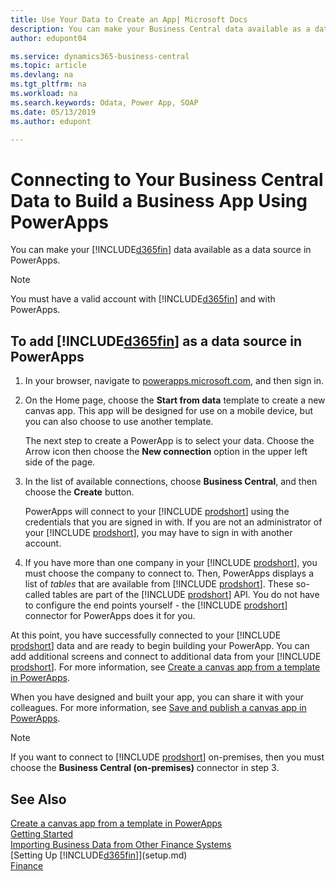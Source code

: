 ```yaml
---
title: Use Your Data to Create an App| Microsoft Docs
description: You can make your Business Central data available as a data source and specify an OData URL of your web services to build a business app using PowerApps.
author: edupont04

ms.service: dynamics365-business-central
ms.topic: article
ms.devlang: na
ms.tgt_pltfrm: na
ms.workload: na
ms.search.keywords: Odata, Power App, SOAP
ms.date: 05/13/2019
ms.author: edupont

---
```

# Connecting to Your Business Central Data to Build a Business App Using PowerApps
You can make your [!INCLUDE[d365fin](includes/d365fin_md.md)] data available as a data source in PowerApps.  

> [!NOTE]  
>   You must have a valid account with [!INCLUDE[d365fin](includes/d365fin_md.md)] and with PowerApps.  

## To add [!INCLUDE[d365fin](includes/d365fin_md.md)] as a data source in PowerApps
1. In your browser, navigate to [powerapps.microsoft.com](https://powerapps.microsoft.com/en-us/), and then sign in.
2. On the Home page, choose the **Start from data** template to create a new canvas app. This app will be designed for use on a mobile device, but you can also choose to use another template.

    The next step to create a PowerApp is to select your data. Choose the Arrow icon then choose the **New connection** option in the upper left side of the page.
3. In the list of available connections, choose **Business Central**, and then choose the **Create** button.

    PowerApps will connect to your [!INCLUDE [prodshort](includes/prodshort.md)] using the credentials that you are signed in with. If you are not an administrator of your [!INCLUDE [prodshort](includes/prodshort.md)], you may have to sign in with another account.  

4. If you have more than one company in your [!INCLUDE [prodshort](includes/prodshort.md)], you must choose the company to connect to. Then, PowerApps displays a list of *tables* that are available from [!INCLUDE [prodshort](includes/prodshort.md)]. These so-called tables are part of the [!INCLUDE [prodshort](includes/prodshort.md)] API. You do not have to configure the end points yourself - the [!INCLUDE [prodshort](includes/prodshort.md)] connector for PowerApps does it for you.  

At this point, you have successfully connected to your [!INCLUDE [prodshort](includes/prodshort.md)] data and are ready to begin building your PowerApp. You can add additional screens and connect to additional data from your [!INCLUDE [prodshort](includes/prodshort.md)]. For more information, see [Create a canvas app from a template in PowerApps](/powerapps/maker/canvas-apps/get-started-test-drive).  

When you have designed and built your app, you can share it with your colleagues. For more information, see [Save and publish a canvas app in PowerApps](/powerapps/maker/canvas-apps/save-publish-app).  

> [!NOTE]
> If you want to connect to [!INCLUDE [prodshort](includes/prodshort.md)] on-premises, then you must choose the **Business Central (on-premises)** connector in step 3.  

## See Also

[Create a canvas app from a template in PowerApps](/powerapps/maker/canvas-apps/get-started-test-drive)  
[Getting Started](product-get-started.md)  
[Importing Business Data from Other Finance Systems](across-import-data-configuration-packages.md)  
[Setting Up [!INCLUDE[d365fin](includes/d365fin_md.md)]](setup.md)  
[Finance](finance.md)  
